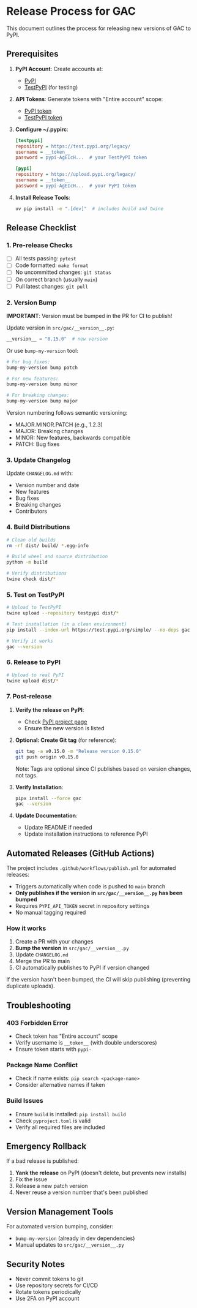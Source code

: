 # Release Process for GAC

This document outlines the process for releasing new versions of GAC to PyPI.

## Prerequisites

1. **PyPI Account**: Create accounts at:

   - [PyPI](https://pypi.org/account/register/)
   - [TestPyPI](https://test.pypi.org/account/register/) (for testing)

2. **API Tokens**: Generate tokens with "Entire account" scope:

   - [PyPI token](https://pypi.org/manage/account/token/)
   - [TestPyPI token](https://test.pypi.org/manage/account/token/)

3. **Configure ~/.pypirc**:

   ```ini
   [testpypi]
   repository = https://test.pypi.org/legacy/
   username = __token__
   password = pypi-AgEIcH...  # your TestPyPI token

   [pypi]
   repository = https://upload.pypi.org/legacy/
   username = __token__
   password = pypi-AgEIcH...  # your PyPI token
   ```

4. **Install Release Tools**:

   ```bash
   uv pip install -e ".[dev]"  # includes build and twine
   ```

## Release Checklist

### 1. Pre-release Checks

- [ ] All tests passing: `pytest`
- [ ] Code formatted: `make format`
- [ ] No uncommitted changes: `git status`
- [ ] On correct branch (usually `main`)
- [ ] Pull latest changes: `git pull`

### 2. Version Bump

**IMPORTANT**: Version must be bumped in the PR for CI to publish!

Update version in `src/gac/__version__.py`:

```python
__version__ = "0.15.0"  # new version
```

Or use `bump-my-version` tool:

```bash
# For bug fixes:
bump-my-version bump patch

# For new features:
bump-my-version bump minor

# For breaking changes:
bump-my-version bump major
```

Version numbering follows semantic versioning:

- MAJOR.MINOR.PATCH (e.g., 1.2.3)
- MAJOR: Breaking changes
- MINOR: New features, backwards compatible
- PATCH: Bug fixes

### 3. Update Changelog

Update `CHANGELOG.md` with:

- Version number and date
- New features
- Bug fixes
- Breaking changes
- Contributors

### 4. Build Distributions

```bash
# Clean old builds
rm -rf dist/ build/ *.egg-info

# Build wheel and source distribution
python -m build

# Verify distributions
twine check dist/*
```

### 5. Test on TestPyPI

```bash
# Upload to TestPyPI
twine upload --repository testpypi dist/*

# Test installation (in a clean environment)
pip install --index-url https://test.pypi.org/simple/ --no-deps gac

# Verify it works
gac --version
```

### 6. Release to PyPI

```bash
# Upload to real PyPI
twine upload dist/*
```

### 7. Post-release

1. **Verify the release on PyPI**:

   - Check [PyPI project page](https://pypi.org/project/gac/)
   - Ensure the new version is listed

2. **Optional: Create Git tag** (for reference):

   ```bash
   git tag -a v0.15.0 -m "Release version 0.15.0"
   git push origin v0.15.0
   ```

   Note: Tags are optional since CI publishes based on version changes, not tags.

3. **Verify Installation**:

   ```bash
   pipx install --force gac
   gac --version
   ```

4. **Update Documentation**:
   - Update README if needed
   - Update installation instructions to reference PyPI

## Automated Releases (GitHub Actions)

The project includes `.github/workflows/publish.yml` for automated releases:

- Triggers automatically when code is pushed to `main` branch
- **Only publishes if the version in `src/gac/__version__.py` has been bumped**
- Requires `PYPI_API_TOKEN` secret in repository settings
- No manual tagging required

### How it works

1. Create a PR with your changes
2. **Bump the version** in `src/gac/__version__.py`
3. Update `CHANGELOG.md`
4. Merge the PR to main
5. CI automatically publishes to PyPI if version changed

If the version hasn't been bumped, the CI will skip publishing (preventing duplicate uploads).

## Troubleshooting

### 403 Forbidden Error

- Check token has "Entire account" scope
- Verify username is `__token__` (with double underscores)
- Ensure token starts with `pypi-`

### Package Name Conflict

- Check if name exists: `pip search <package-name>`
- Consider alternative names if taken

### Build Issues

- Ensure `build` is installed: `pip install build`
- Check `pyproject.toml` is valid
- Verify all required files are included

## Emergency Rollback

If a bad release is published:

1. **Yank the release** on PyPI (doesn't delete, but prevents new installs)
2. Fix the issue
3. Release a new patch version
4. Never reuse a version number that's been published

## Version Management Tools

For automated version bumping, consider:

- `bump-my-version` (already in dev dependencies)
- Manual updates to `src/gac/__version__.py`

## Security Notes

- Never commit tokens to git
- Use repository secrets for CI/CD
- Rotate tokens periodically
- Use 2FA on PyPI account
